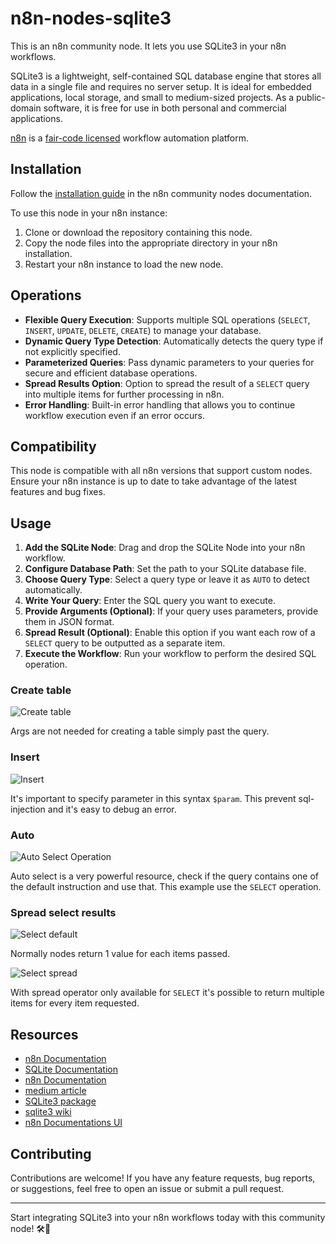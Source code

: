 # n8n-nodes-sqlite3

This is an n8n community node. It lets you use SQLite3 in your n8n workflows.

SQLite3 is a lightweight, self-contained SQL database engine that stores all data in a single file and requires no server setup. It is ideal for embedded applications, local storage, and small to medium-sized projects. As a public-domain software, it is free for use in both personal and commercial applications.

[n8n](https://n8n.io/) is a [fair-code licensed](https://docs.n8n.io/reference/license/) workflow automation platform.

## Installation

Follow the [installation guide](https://docs.n8n.io/integrations/community-nodes/installation/) in the n8n community nodes documentation.

To use this node in your n8n instance:

1. Clone or download the repository containing this node.
2. Copy the node files into the appropriate directory in your n8n installation.
3. Restart your n8n instance to load the new node.

## Operations

- **Flexible Query Execution**: Supports multiple SQL operations (`SELECT`, `INSERT`, `UPDATE`, `DELETE`, `CREATE`) to manage your database.
- **Dynamic Query Type Detection**: Automatically detects the query type if not explicitly specified.
- **Parameterized Queries**: Pass dynamic parameters to your queries for secure and efficient database operations.
- **Spread Results Option**: Option to spread the result of a `SELECT` query into multiple items for further processing in n8n.
- **Error Handling**: Built-in error handling that allows you to continue workflow execution even if an error occurs.

## Compatibility

This node is compatible with all n8n versions that support custom nodes. Ensure your n8n instance is up to date to take advantage of the latest features and bug fixes.

## Usage

1. **Add the SQLite Node**: Drag and drop the SQLite Node into your n8n workflow.
2. **Configure Database Path**: Set the path to your SQLite database file.
3. **Choose Query Type**: Select a query type or leave it as `AUTO` to detect automatically.
4. **Write Your Query**: Enter the SQL query you want to execute.
5. **Provide Arguments (Optional)**: If your query uses parameters, provide them in JSON format.
6. **Spread Result (Optional)**: Enable this option if you want each row of a `SELECT` query to be outputted as a separate item.
7. **Execute the Workflow**: Run your workflow to perform the desired SQL operation.

### Create table

![Create table](images/create.png)

Args are not needed for creating a table simply past the query.

### Insert

![Insert](images/insert.png)

It's important to specify parameter in this syntax `$param`.
This prevent sql-injection and it's easy to debug an error.

### Auto

![Auto Select Operation](images/auto_select.png)

Auto select is a very powerful resource, check if the query contains one of the default instruction and use that.
This example use the `SELECT` operation.

### Spread select results

![Select default](images/select_default.png)

Normally nodes return 1 value for each items passed.

![Select spread](images/select_spread.png)

With spread operator only available for `SELECT` it's possible to return multiple items for every item requested.

## Resources

- [n8n Documentation](https://docs.n8n.io/)
- [SQLite Documentation](https://www.sqlite.org/docs.html)
- [n8n Documentation](https://docs.n8n.io/integrations/creating-nodes/build/declarative-style-node/#step-35-add-operations)
- [medium article](https://medium.com/@tarikalaouimhamdi/how-to-create-your-own-n8n-node-package-f298675712f0)
- [SQLite3 package](https://www.npmjs.com/package/sqlite3)
- [sqlite3 wiki](https://github.com/TryGhost/node-sqlite3/wiki/API)
- [n8n Documentations UI](https://docs.n8n.io/integrations/creating-nodes/build/reference/ui-elements/#string)

## Contributing

Contributions are welcome! If you have any feature requests, bug reports, or suggestions, feel free to open an issue or submit a pull request.

---

Start integrating SQLite3 into your n8n workflows today with this community node! 🛠️🚀
